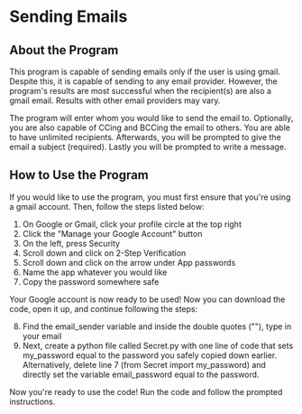 # Sending Emails

## About the Program

This program is capable of sending emails only if the user is using gmail. Despite this, it is capable of sending to any email provider. However, the program's results are most successful when the recipient(s) are also a gmail email. Results with other email providers may vary.

The program will enter whom you would like to send the email to. Optionally, you are also capable of CCing and BCCing the email to others. You are able to have unlimited recipients. Afterwards, you will be prompted to give the email a subject (required). Lastly you will be prompted to write a message.

## How to Use the Program

If you would like to use the program, you must first ensure that you're using a gmail account. Then, follow the steps listed below:

1) On Google or Gmail, click your profile circle at the top right
2) Click the "Manage your Google Account" button
3) On the left, press Security
4) Scroll down and click on 2-Step Verification
5) Scroll down and click on the arrow under App passwords
6) Name the app whatever you would like
7) Copy the password somewhere safe

Your Google account is now ready to be used! Now you can download the code, open it up, and continue following the steps:

8) Find the email_sender variable and inside the double quotes (""), type in your email
9) Next, create a python file called Secret.py with one line of code that sets my_password equal to the password you safely copied down earlier. Alternatively, delete line 7 (from Secret import my_password) and directly set the variable email_password equal to the password.

Now you're ready to use the code! Run the code and follow the prompted instructions.
